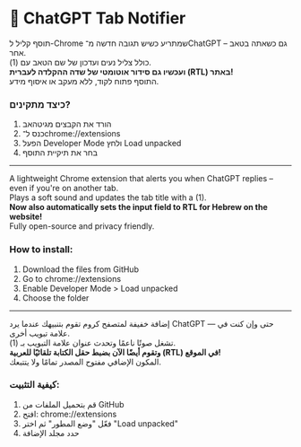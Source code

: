 # 🔔 ChatGPT Tab Notifier

תוסף קליל ל-Chrome שמתריע כשיש תגובה חדשה מ־ChatGPT – גם כשאתה בטאב אחר.  
כולל צליל נעים ועדכון של שם הטאב עם (1).  
**ועכשיו גם סידור אוטומטי של שדה ההקלדה לעברית (RTL) באתר!**  
התוסף פתוח לקוד, ללא מעקב או איסוף מידע.

### כיצד מתקינים?

1. הורד את הקבצים מגיטהאב
2. כנס ל־chrome://extensions
3. הפעל Developer Mode ולחץ Load unpacked
4. בחר את תיקיית התוסף

---

A lightweight Chrome extension that alerts you when ChatGPT replies – even if you're on another tab.  
Plays a soft sound and updates the tab title with a (1).  
**Now also automatically sets the input field to RTL for Hebrew on the website!**  
Fully open-source and privacy friendly.

### How to install:

1. Download the files from GitHub
2. Go to chrome://extensions
3. Enable Developer Mode > Load unpacked
4. Choose the folder

---

إضافة خفيفة لمتصفح كروم تقوم بتنبيهك عندما يرد ChatGPT — حتى وإن كنت في علامة تبويب أخرى.  
تشغل صوتًا ناعمًا وتحدث عنوان علامة التبويب بـ (1).  
**وتقوم أيضًا الآن بضبط حقل الكتابة تلقائيًا للعربية (RTL) في الموقع!**  
المكون الإضافي مفتوح المصدر تمامًا ولا يتتبعك.

### كيفية التثبيت:

1. قم بتحميل الملفات من GitHub
2. افتح: chrome://extensions
3. فعّل "وضع المطور" ثم اختر "Load unpacked"
4. حدد مجلد الإضافة
